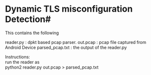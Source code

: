 # Dynamic TLS misconfiguration Detection#

This contains the following 

reader.py : dpkt based pcap parser. 
out.pcap  : pcap file captured from Android Device 
parsed_pcap.txt : the output of the reader.py 


Instructions:  
run the reader as  
python2 reader.py out.pcap > parsed_pcap.txt  


